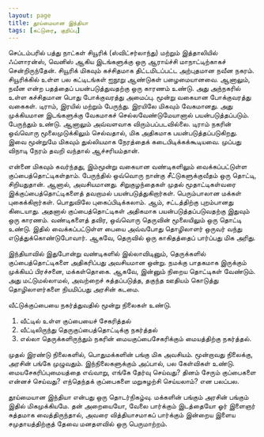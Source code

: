 ```yaml
---
layout: page
title: தூய்மையான இந்தியா
tags: [கட்டுரை, குறிப்பு]
---
```

<!-- அக்டோபர் 4, 2014 -->

செப்டம்பரில் பத்து நாட்கள் சியூரிக் (ஸ்விட்சர்லாந்து) மற்றும் இத்தாலியில் ஃப்ளாரன்ஸ், வெனிஸ் ஆகிய இடங்களுக்கு ஒரு ஆராய்ச்சி மாநாட்டிற்காகச் சென்றிருந்தேன். சியூரிக் மிகவும் கச்சிதமாக திட்டமிடப்பட்ட அற்புதமான நவீன நகரம். சியூரிக்கில் உள்ள பல கட்டிடங்கள் ஐநூறு ஆண்டுகள் பழைமையானவை. ஆனாலும், நவீன என்ற பதத்தைப் பயன்படுத்துவதற்கு ஒரு காரணம் உண்டு. அது அந்நகரில் உள்ள கச்சிதமான பொது போக்குவரத்து அமைப்பு. மூன்று வகையான போக்குவரத்து வகைகள். டிராம், இரயில் மற்றும் பேருந்து. இரயிலே மிகவும் வேகமானது. அது முக்கியமான இடங்களுக்கு வேகமாகச் செல்லவேண்டுமேயானால் பயன்படுத்தப்படும். பேருந்தும் உண்டு. ஆனாலும் அவ்வளவாக விரும்பப்படவில்லை. டிராம் நகரின் ஒவ்வொரு மூலைமுடுக்கிலும் செல்வதால், மிக அதிகமாக பயன்படுத்தப்படுகிறது. இவை மூன்றுமே மிகவும் துல்லியமாக நேரத்தைக் கடைபிடிக்கக்கூடியவை. முப்பது விநாடி நேரம் தவறி வந்தால் ஆச்சரியம்தான்.

என்னை மிகவும் கவர்ந்தது, இம்மூன்று வகையான வண்டிகளிலும் வைக்கப்பட்டுள்ள குப்பைத்தொட்டிகள்தாம். பேருந்தில் ஒவ்வொரு நான்கு சீட்டுகளுக்குவீதம் ஒரு தொட்டி, சிறியதுதான். ஆனால், அவசியமானது. சிறுகுழந்தைகள் முதல் மூதாட்டிகள்வரை இக்குப்பைத்தொட்டிகளைத் தவறாமல் பயன்படுத்துகிறார்கள். பெரும்பாலான மக்கள் புகைக்கிறார்கள். பொதுவிலே புகைப்பிடிக்கலாம். ஆம், சட்டத்திற்கு புறம்பானது கிடையாது. அதனால் குப்பைத்தொட்டிகள் அதிகமாக பயன்படுத்தப்படுவதற்கு இதுவும் ஒரு காரணம். வண்டிகளைத் தவிர, ஒவ்வொரு தெருவின் மூலையிலும் ஒரு தொட்டி உண்டு. இதில் வைக்கப்பட்டுள்ள பையை அவ்வபோது தொழிலாளர் ஒருவர் வந்து எடுத்துக்கொண்டுபோவார். ஆகவே, தெருவில் ஒரு காகிதத்தைப் பார்ப்பது மிக அரிது.

இந்தியாவில் இதுபோன்று வண்டிகளில் இல்லாவிடினும், தெருக்களில் குப்பைத்தொட்டிகளை அதிகரிப்பது அவசியமான ஒன்று. நமக்கு பாதகமாக இருக்கும் முக்கியப் பிரச்சனை, மக்கள்தொகை. ஆகவே, இன்னும் நிறைய தொட்டிகள் வேண்டும். அது மட்டுமல்லாமல், அவற்றைச் சுத்தப்படுத்த, தகுந்த ஊதியம் கொடுத்து தொழிலாளர்களை நியமிப்பது அரசின் கடமை.

வீட்டுக்குப்பையை நகர்த்துவதில் மூன்று நிலைகள் உண்டு.
1. வீட்டில் உள்ள குப்பையைச் சேகரித்தல்
2. வீட்டிலிருந்து தெருகுப்பைத்தொட்டிக்கு நகர்த்தல்
3. எல்லா தெருக்களிருந்தும் நகரின் மையகுப்பைசேகரிக்கும் மையத்திற்கு நகர்த்தல்.

முதல் இரண்டு நிலைகளில், பொதுமக்களின் பங்கு மிக அவசியம். மூன்றாவது நிலைக்கு, அரசின் பங்கே முழுவதும். இந்நிலைகளுக்கும் அப்பால், பல கேள்விகள் உண்டு. மையசேகரிப்புமையத்தை எவ்வாறு, எங்கே தேர்வு செய்வது? தினம் சேரும் குப்பைகளை என்னச் செய்வது? எந்தெந்தக் குப்பைகளை மறுசுழற்சி செய்யலாம்? என பலப்பல.

தூய்மையான இந்தியா என்பது ஒரு தொடர்நிகழ்வு. மக்களின் பங்கும் அரசின் பங்கும் இதில் மிகமுக்கியமே. தன் அறையையோ, வேலை பார்க்கும் இடத்தையோ ஓர் இளைஞர் சுத்தமாக வைத்திருந்தால், அவரை வித்தியாசமாகப் பார்க்கும் இன்றைய இளைய சமுதாயத்திற்குத் தேவை மனதளவில் ஒரு பெருமாற்றம்.
